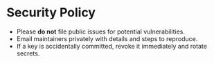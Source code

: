 # Security Policy

- Please **do not** file public issues for potential vulnerabilities.
- Email maintainers privately with details and steps to reproduce.
- If a key is accidentally committed, revoke it immediately and rotate secrets.
